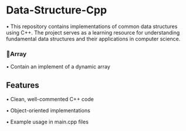 # Data-Structure-Cpp

• This repository contains implementations of common data structures using C++. The project serves as a learning resource for understanding fundamental data structures and their applications in computer science.

### 🔸Array

• Contain an implement of a dynamic array

###

## Features

• Clean, well-commented C++ code

• Object-oriented implementations

• Example usage in main.cpp files